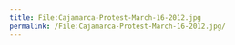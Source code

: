```yaml
---
title: File:Cajamarca-Protest-March-16-2012.jpg
permalink: /File:Cajamarca-Protest-March-16-2012.jpg/
---
```


